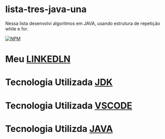 # lista-tres-java-una
Nessa lista desenvolvi algoritmos em JAVA, usando estrutura de repetição while e for.


[![NPM](https://img.shields.io/npm/l/react)](https://github.com/Maclalino/lista-tres-java-una/blob/main/LICENSE)
#  Meu [LINKEDLN](https://www.linkedin.com/in/maria-clara-marques-lino-65414026a)
# Tecnologia Utilizada [JDK](https://www.oracle.com/br/java/technologies/downloads/)
# Tecnologia Utilizada [VSCODE](https://code.visualstudio.com/)
# Tecnologia Utilizda [JAVA](https://www.java.com/pt-BR/)
